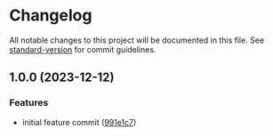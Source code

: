 # Changelog

All notable changes to this project will be documented in this file. See [standard-version](https://github.com/conventional-changelog/standard-version) for commit guidelines.

## 1.0.0 (2023-12-12)


### Features

* initial feature commit ([991e1c7](https://github.com/mokkapps/changelog-generator-demo/commits/991e1c71925bbf24d4faf8ae29056777b312ff80))

